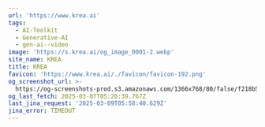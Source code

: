 ```yaml
---
url: 'https://www.krea.ai'
tags:
  - AI-Toolkit
  - Generative-AI
  - gen-ai--video
image: 'https://s.krea.ai/og_image_0001-2.webp'
site_name: KREA
title: KREA
favicon: 'https://www.krea.ai/./favicon/favicon-192.png'
og_screenshot_url: >-
  https://og-screenshots-prod.s3.amazonaws.com/1366x768/80/false/f218b53ccac781cd044feb141ac83f0b681d6452d0f0f53abc9aff88ec965be0.jpeg
og_last_fetch: 2025-03-07T05:20:39.767Z
last_jina_request: '2025-03-09T05:58:40.629Z'
jina_error: TIMEOUT
---
```


